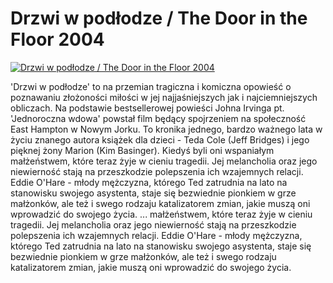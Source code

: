 Drzwi w podłodze / The Door in the Floor 2004 
=============
[![Drzwi w podłodze / The Door in the Floor 2004 ](http://vidos.pl/images/player.gif)](http://vidos.pl/drzwi-w-podlodze-the-door-in-the-floor-2004)

 'Drzwi w podłodze' to na przemian tragiczna i komiczna opowieść o poznawaniu złożoności miłości w jej najjaśniejszych jak i najciemniejszych obliczach. Na podstawie bestsellerowej powieści Johna Irvinga pt. 'Jednoroczna wdowa' powstał film będący spojrzeniem na społeczność East Hampton w Nowym Jorku. To kronika jednego, bardzo ważnego lata w życiu znanego autora książek dla dzieci - Teda Cole (Jeff Bridges) i jego pięknej żony Marion (Kim Basinger). Kiedyś byli oni wspaniałym małżeństwem, które teraz żyje w cieniu tragedii. Jej melancholia oraz jego niewierność stają na przeszkodzie polepszenia ich wzajemnych relacji. Eddie O'Hare - młody mężczyzna, którego Ted zatrudnia na lato na stanowisku swojego asystenta, staje się bezwiednie pionkiem w grze małżonków, ale też i swego rodzaju katalizatorem zmian, jakie muszą oni wprowadzić do swojego życia.   ... małżeństwem, które teraz żyje w cieniu tragedii. Jej melancholia oraz jego niewierność stają na przeszkodzie polepszenia ich wzajemnych relacji. Eddie O'Hare - młody mężczyzna, którego Ted zatrudnia na lato na stanowisku swojego asystenta, staje się bezwiednie pionkiem w grze małżonków, ale też i swego rodzaju katalizatorem zmian, jakie muszą oni wprowadzić do swojego życia.
